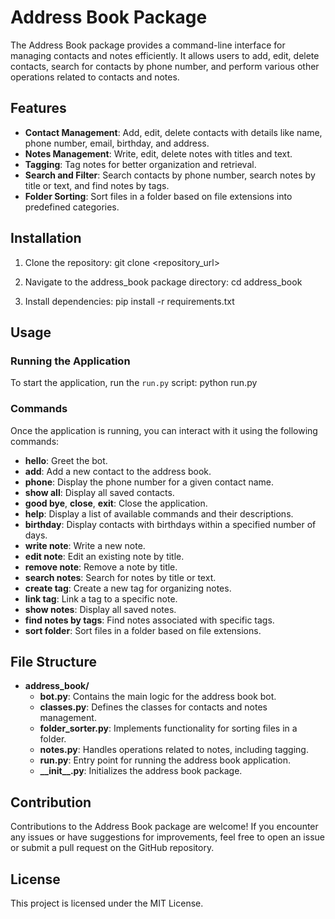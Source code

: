 # Address Book Package

The Address Book package provides a command-line interface for managing contacts and notes efficiently. It allows users to add, edit, delete contacts, search for contacts by phone number, and perform various other operations related to contacts and notes.

## Features

- **Contact Management**: Add, edit, delete contacts with details like name, phone number, email, birthday, and address.
- **Notes Management**: Write, edit, delete notes with titles and text.
- **Tagging**: Tag notes for better organization and retrieval.
- **Search and Filter**: Search contacts by phone number, search notes by title or text, and find notes by tags.
- **Folder Sorting**: Sort files in a folder based on file extensions into predefined categories.

## Installation

1. Clone the repository:
git clone <repository_url>


2. Navigate to the address_book package directory:
cd address_book


3. Install dependencies:
pip install -r requirements.txt


## Usage

### Running the Application

To start the application, run the `run.py` script:
python run.py


### Commands

Once the application is running, you can interact with it using the following commands:

- **hello**: Greet the bot.
- **add**: Add a new contact to the address book.
- **phone**: Display the phone number for a given contact name.
- **show all**: Display all saved contacts.
- **good bye**, **close**, **exit**: Close the application.
- **help**: Display a list of available commands and their descriptions.
- **birthday**: Display contacts with birthdays within a specified number of days.
- **write note**: Write a new note.
- **edit note**: Edit an existing note by title.
- **remove note**: Remove a note by title.
- **search notes**: Search for notes by title or text.
- **create tag**: Create a new tag for organizing notes.
- **link tag**: Link a tag to a specific note.
- **show notes**: Display all saved notes.
- **find notes by tags**: Find notes associated with specific tags.
- **sort folder**: Sort files in a folder based on file extensions.

## File Structure

- **address_book/**
  - **bot.py**: Contains the main logic for the address book bot.
  - **classes.py**: Defines the classes for contacts and notes management.
  - **folder_sorter.py**: Implements functionality for sorting files in a folder.
  - **notes.py**: Handles operations related to notes, including tagging.
  - **run.py**: Entry point for running the address book application.
  - **\_\_init__.py**: Initializes the address book package.
  
## Contribution

Contributions to the Address Book package are welcome! If you encounter any issues or have suggestions for improvements, feel free to open an issue or submit a pull request on the GitHub repository.

## License

This project is licensed under the MIT License.